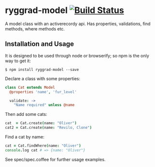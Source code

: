 # ryggrad-model [![Build Status](https://travis-ci.org/ryggrad/ryggrad-model.svg?branch=master)](https://travis-ci.org/ryggrad/ryggrad-model)

A model class with an activerecordy api. Has properties, validations, find methods, where methods etc.

## Installation and Usage

It is designed to be used through node or browserify; so npm is the only way to get it:

    $ npm install ryggrad-model --save

Declare a class with some properties:

~~~~coffeescript
class Cat extends Model
  @properties 'name', 'fur_level'

  validate: ->
    "Name required" unless @name
~~~~

Then add some cats:

~~~~coffeescript
cat  = Cat.create(name: "Oliver")
cat2 = Cat.create(name: "Revilo, Clone")
~~~~

Find a cat by name:

~~~~coffeescript
cat = Cat.findWhere(name: "Oliver")
console.log cat # => {name: "Oliver"}
~~~~

See spec/spec.coffee for further usage examples.
